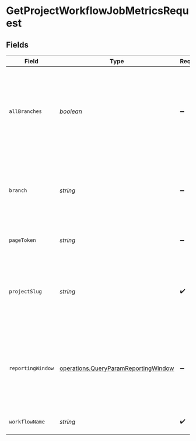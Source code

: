 # GetProjectWorkflowJobMetricsRequest


## Fields

| Field                                                                                                       | Type                                                                                                        | Required                                                                                                    | Description                                                                                                 |
| ----------------------------------------------------------------------------------------------------------- | ----------------------------------------------------------------------------------------------------------- | ----------------------------------------------------------------------------------------------------------- | ----------------------------------------------------------------------------------------------------------- |
| `allBranches`                                                                                               | *boolean*                                                                                                   | :heavy_minus_sign:                                                                                          | Whether to retrieve data for all branches combined. Use either this parameter OR the branch name parameter. |
| `branch`                                                                                                    | *string*                                                                                                    | :heavy_minus_sign:                                                                                          | The name of a vcs branch. If not passed we will scope the API call to the default branch.                   |
| `pageToken`                                                                                                 | *string*                                                                                                    | :heavy_minus_sign:                                                                                          | A token to retrieve the next page of results.                                                               |
| `projectSlug`                                                                                               | *string*                                                                                                    | :heavy_check_mark:                                                                                          | Project slug in the form `vcs-slug/org-name/repo-name`. The `/` characters may be URL-escaped.              |
| `reportingWindow`                                                                                           | [operations.QueryParamReportingWindow](../../../sdk/models/operations/queryparamreportingwindow.md)         | :heavy_minus_sign:                                                                                          | The time window used to calculate summary metrics. If not provided, defaults to last-90-days                |
| `workflowName`                                                                                              | *string*                                                                                                    | :heavy_check_mark:                                                                                          | The name of the workflow.                                                                                   |